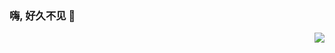### 嗨, 好久不见 👋

<!--
Here are some ideas to get you started:

- 🔭 I’m currently working on ...
- 🌱 I’m currently learning ...
- 👯 I’m looking to collaborate on ...
- 🤔 I’m looking for help with ...
- 💬 Ask me about ...
- 📫 How to reach me: ...
- 😄 Pronouns: ...
- ⚡ Fun fact: ...
-->
<a href="https://github.com/DingjieFu">
<img align="right" src="https://github-readme-stats.vercel.app/api? username=DingjieFu&theme=dracula&show_icons=true&icon_color=CE1D2D&text_color=718096&bg_color=ffffff&hide_title=true">
</a>


